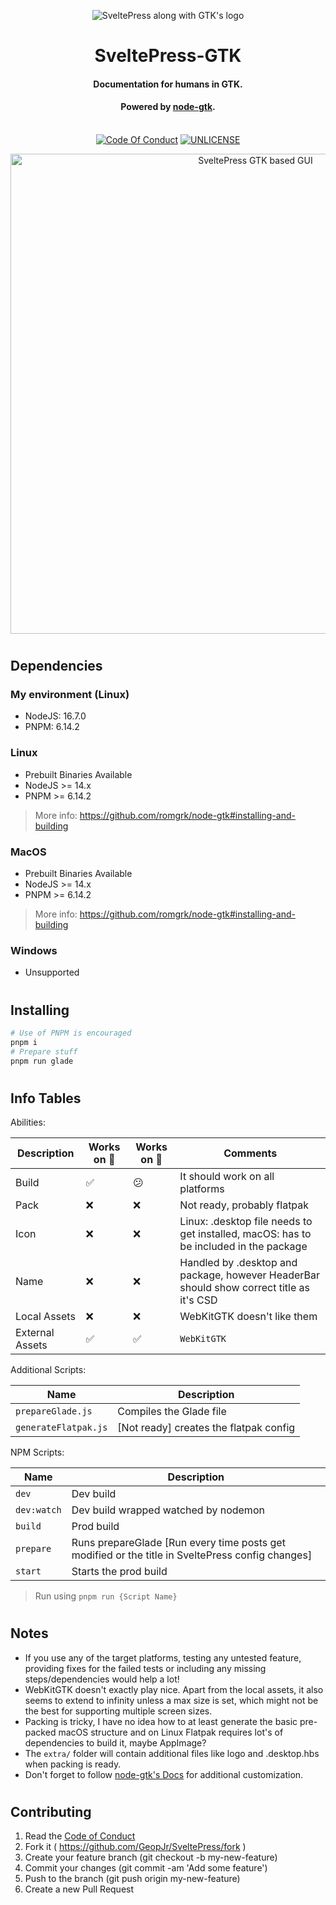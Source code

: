 <p align="center">
  <img alt="SveltePress along with GTK's logo" src="https://i.imgur.com/lSPZr68.png">
</p>
<h1 align="center">SveltePress-GTK</h1>
<h4 align="center">Documentation for humans in GTK.</h4>
<h4 align="center">Powered by <a href="https://github.com/romgrk/node-gtk">node-gtk</a>.</h4>
<p align="center">
  <br />
    <a href="https://github.com/GeopJr/SveltePress/blob/main/CODE_OF_CONDUCT.md"><img src="https://img.shields.io/badge/Contributor%20Covenant-v2.0%20adopted-ff3e00.svg?style=for-the-badge&labelColor=ffd0bf" alt="Code Of Conduct" /></a>
    <a href="https://github.com/GeopJr/SveltePress/blob/main/UNLICENSE"><img src="https://img.shields.io/badge/LICENSE-UNLICENSE-ff3e00.svg?style=for-the-badge&labelColor=ffd0bf" alt="UNLICENSE" /></a>
</p>

<p align="center">
  <img width="768" alt="SveltePress GTK based GUI" src="https://i.imgur.com/EhOZ3x6.png" />
</p>

#

## Dependencies

### My environment (Linux)

- NodeJS: 16.7.0
- PNPM: 6.14.2

### Linux

- Prebuilt Binaries Available
- NodeJS >= 14.x
- PNPM >= 6.14.2

> More info: https://github.com/romgrk/node-gtk#installing-and-building

### MacOS

- Prebuilt Binaries Available
- NodeJS >= 14.x
- PNPM >= 6.14.2

> More info: https://github.com/romgrk/node-gtk#installing-and-building

### Windows

- Unsupported

#

## Installing

```bash
# Use of PNPM is encouraged
pnpm i
# Prepare stuff
pnpm run glade
```

#

## Info Tables

Abilities:

| Description     | Works on 🐧 | Works on 🍎 | Comments                                                                                 |
| --------------- | ----------- | ----------- | ---------------------------------------------------------------------------------------- |
| Build           | ✅          | 😕          | It should work on all platforms                                                          |
| Pack            | ❌          | ❌          | Not ready, probably flatpak                                                              |
| Icon            | ❌          | ❌          | Linux: .desktop file needs to get installed, macOS: has to be included in the package    |
| Name            | ❌          | ❌          | Handled by .desktop and package, however HeaderBar should show correct title as it's CSD |
| Local Assets    | ❌          | ❌          | WebKitGTK doesn't like them                                                              |
| External Assets | ✅          | ✅          | `WebKitGTK`                                                                              |

Additional Scripts:

| Name                 | Description                            |
| -------------------- | -------------------------------------- |
| `prepareGlade.js`    | Compiles the Glade file                |
| `generateFlatpak.js` | [Not ready] creates the flatpak config |

NPM Scripts:

| Name        | Description                                                                                      |
| ----------- | ------------------------------------------------------------------------------------------------ |
| `dev`       | Dev build                                                                                        |
| `dev:watch` | Dev build wrapped watched by nodemon                                                             |
| `build`     | Prod build                                                                                       |
| `prepare`   | Runs prepareGlade [Run every time posts get modified or the title in SveltePress config changes] |
| `start`     | Starts the prod build                                                                            |

> Run using `pnpm run {Script Name}`

#

## Notes

- If you use any of the target platforms, testing any untested feature, providing fixes for the failed tests or including any missing steps/dependencies would help a lot!
- WebKitGTK doesn't exactly play nice. Apart from the local assets, it also seems to extend to infinity unless a max size is set, which might not be the best for supporting multiple screen sizes.
- Packing is tricky, I have no idea how to at least generate the basic pre-packed macOS structure and on Linux Flatpak requires lot's of dependencies to build it, maybe AppImage?
- The `extra/` folder will contain additional files like logo and .desktop.hbs when packing is ready.
- Don't forget to follow [node-gtk's Docs](https://github.com/romgrk/node-gtk/blob/master/doc/index.md) for additional customization.

#

## Contributing

1. Read the [Code of Conduct](https://github.com/GeopJr/SveltePress/blob/main/CODE_OF_CONDUCT.md)
2. Fork it ( https://github.com/GeopJr/SveltePress/fork )
3. Create your feature branch (git checkout -b my-new-feature)
4. Commit your changes (git commit -am 'Add some feature')
5. Push to the branch (git push origin my-new-feature)
6. Create a new Pull Request
